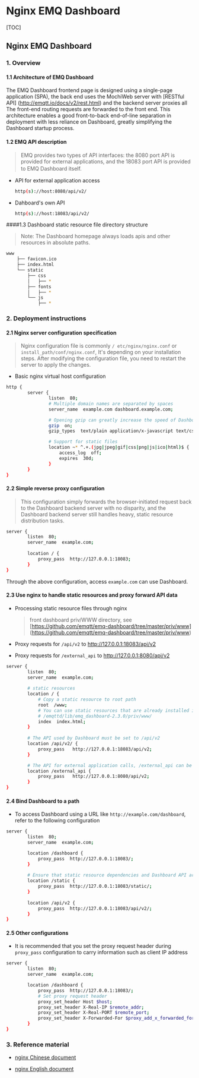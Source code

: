 # Nginx EMQ Dashboard

[TOC]

## Nginx EMQ Dashboard

### 1. Overview

#### 1.1 Architecture of EMQ Dashboard

The EMQ Dashboard frontend page is designed using a single-page application (SPA), the back end uses the MochiWeb server with [RESTful API] (http://emqtt.io/docs/v2/rest.html) and the backend server proxies all The front-end routing requests are forwarded to the front end. This architecture enables a good front-to-back end-of-line separation in deployment with less reliance on Dashboard, greatly simplifying the Dashboard startup process.

#### 1.2 EMQ API description

> EMQ provides two types of API interfaces: the 8080 port API is provided for external applications, and the 18083 port API is provided to EMQ Dashboard itself.　

- API for external application access

  ```bash
  http(s)://host:8080/api/v2/
  ```

- Dahboard's own API

  ```bash
  http(s)://host:18083/api/v2/
  ```

####1.3 Dashboard static resource file directory structure

> Note: The Dashboard homepage always loads apis and other resources in absolute paths.

```bash
www
    ├── favicon.ico
    ├── index.html
    └── static
        ├── css
        │   ├── *
        ├── fonts
        │   ├── *
        └── js
            ├── *
```


### 2. Deployment instructions

#### 2.1 Nginx server configuration specification
> Nginx configuration file is commonly ` / etc/nginx/nginx.conf ` or ` install_path/conf/nginx.conf `, It's depending on your installation steps. After modifying the configuration file, you need to restart the server to apply the changes.

- Basic nginx virtual host configuration

```bash
http {
        server {
                listen  80;
                # Multiple domain names are separated by spaces
                server_name  example.com dashboard.example.com;

                # Opening gzip can greatly increase the speed of Dashboard loading
                gzip  on;
                gzip_types  text/plain application/x-javascript text/css application/javascript text/javascript;

                # Support for static files
                location ~* ^.+.(jpg|jpeg|gif|css|png|js|ico|html)$ {
                    access_log  off;
                    expires  30d;
                }
        }
}
```

#### 2.2 Simple reverse proxy configuration

> This configuration simply forwards the browser-initiated request back to the Dashboard backend server with no disparity, and the Dashboard backend server still handles heavy, static resource distribution tasks.

```bash
server {
        listen  80;
        server_name  example.com;
        
        location / {
            proxy_pass  http://127.0.0.1:18083;
        }
}
```

Through the above configuration, access ` example.com ` can use Dashboard.

#### 2.3 Use nginx to handle static resources and proxy forward API data

- Processing static resource files through nginx

  > front dashboard priv/WWW directory, see [https://github.com/emqtt/emq-dashboard/tree/master/priv/www] (https://github.com/emqtt/emq-dashboard/tree/master/priv/www)  

- Proxy requests for `/api/v2` to http://127.0.0.1:18083/api/v2

- Proxy requests for `/external_api` to http://127.0.0.1:8080/api/v2

```bash
server {
        listen  80;
        server_name  example.com;
        
        # static resources
        location / {
            # Copy a static resource to root path
            root  /www;
            # You can use static resources that are already installed in the native EMQ
            # /emqttd/lib/emq_dashboard-2.3.0/priv/www/
            index  index.html;
        }
        
        # The API used by Dashboard must be set to /api/v2
        location /api/v2/ {
            proxy_pass   http://127.0.0.1:18083/api/v2;
        }

        # The API for external application calls, /external_api can be customized to other paths
        location /external_api {
            proxy_pass   http://127.0.0.1:8080/api/v2;
        }
}
```

#### 2.4 Bind Dashboard to a path
-  To access Dashboard using a URL like `http://example.com/dashboard`, refer to the following configuration

```bash
server {
        listen  80;
        server_name  example.com;

        location /dashboard {
            proxy_pass  http://127.0.0.1:18083/;
        }
        
        # Ensure that static resource dependencies and Dashboard API are accessible on absolute path
        location /static {
            proxy_pass  http://127.0.0.1:18083/static/;
        }
        
        location /api/v2 {
            proxy_pass  http://127.0.0.1:18083/api/v2/;
        }
}
```


#### 2.5 Other configurations
- It is recommended that you set the proxy request header during `proxy_pass` configuration to carry information such as client IP address
```bash
server {
        listen  80;
        server_name  example.com;

        location /dashboard {
            proxy_pass  http://127.0.0.1:18083/;
            # Set proxy request header
            proxy_set_header Host $host;
            proxy_set_header X-Real-IP $remote_addr;
            proxy_set_header X-Real-PORT $remote_port;
            proxy_set_header X-Forwarded-For $proxy_add_x_forwarded_for;
        }
}
```

### 3. Reference material

- [nginx Chinese document](http://www.nginx.cn/doc/)

- [nginx English document](http://nginx.org/en/docs/)



